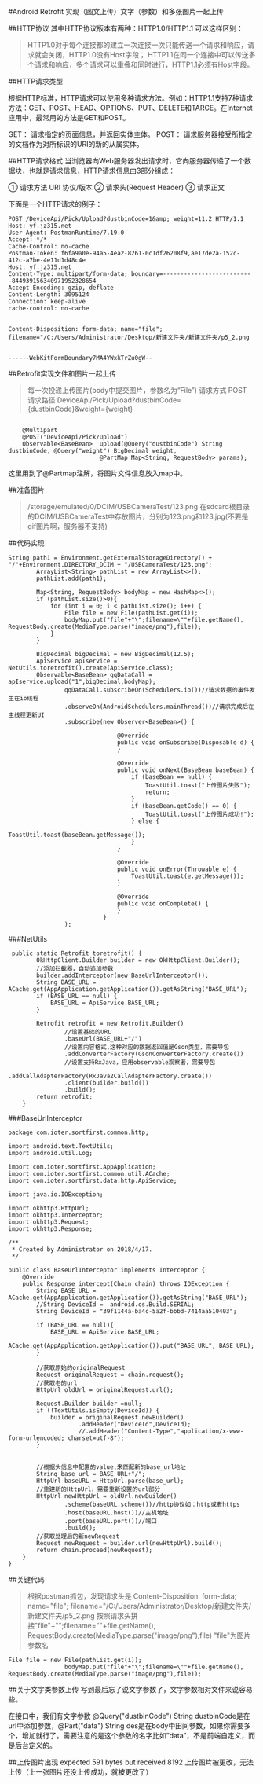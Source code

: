 #Android Retrofit 实现（图文上传）文字（参数）和多张图片一起上传

##HTTP协议
其中HTTP协议版本有两种：HTTP1.0/HTTP1.1 可以这样区别：
> HTTP1.0对于每个连接都的建立一次连接一次只能传送一个请求和响应，请求就会关闭，HTTP1.0没有Host字段；
HTTP1.1在同一个连接中可以传送多个请求和响应，多个请求可以重叠和同时进行，HTTP1.1必须有Host字段。


##HTTP请求类型

根据HTTP标准，HTTP请求可以使用多种请求方法。例如：HTTP1.1支持7种请求方法：GET、POST、HEAD、OPTIONS、PUT、DELETE和TARCE。在Internet应用中，最常用的方法是GET和POST。

GET： 请求指定的页面信息，并返回实体主体。
POST： 请求服务器接受所指定的文档作为对所标识的URI的新的从属实体。

##HTTP请求格式
当浏览器向Web服务器发出请求时，它向服务器传递了一个数据块，也就是请求信息，HTTP请求信息由3部分组成：

① 请求方法 URI 协议/版本
② 请求头(Request Header)
③ 请求正文

下面是一个HTTP请求的例子：

```
POST /DeviceApi/Pick/Upload?dustbinCode=1&amp; weight=11.2 HTTP/1.1
Host: yf.jz315.net
User-Agent: PostmanRuntime/7.19.0
Accept: */*
Cache-Control: no-cache
Postman-Token: f6fa9a0e-94a5-4ea2-8261-0c1df26208f9,ae17de2a-152c-412c-a7be-4e11d1d48c4e
Host: yf.jz315.net
Content-Type: multipart/form-data; boundary=--------------------------844939156340971952328654
Accept-Encoding: gzip, deflate
Content-Length: 3095124
Connection: keep-alive
cache-control: no-cache


Content-Disposition: form-data; name="file"; filename="/C:/Users/Administrator/Desktop/新建文件夹/新建文件夹/p5_2.png


------WebKitFormBoundary7MA4YWxkTrZu0gW--
```

##Retrofit实现文件和图片一起上传

>每一次投递上传图片(body中提交图片，参数名为“File”)
请求方式 POST
请求路径 DeviceApi/Pick/Upload?dustbinCode={dustbinCode}&weight={weight}

```
 
    @Multipart
    @POST("DeviceApi/Pick/Upload")
    Observable<BaseBean>  upload(@Query("dustbinCode") String dustbinCode, @Query("weight") BigDecimal weight,
                          @PartMap Map<String, RequestBody> params);
```
这里用到了@Partmap注解，将图片文件信息放入map中。

##准备图片
>/storage/emulated/0/DCIM/USBCameraTest/123.png
在sdcard根目录的DCIM/USBCameraTest中存放图片，分别为123.png和123.jpg(不要是gif图片啊，服务器不支持)

##代码实现
```
String path1 = Environment.getExternalStorageDirectory() + "/"+Environment.DIRECTORY_DCIM + "/USBCameraTest/123.png";
        ArrayList<String> pathList = new ArrayList<>();
        pathList.add(path1);

        Map<String, RequestBody> bodyMap = new HashMap<>();
        if (pathList.size()>0){
            for (int i = 0; i < pathList.size(); i++) {
                File file = new File(pathList.get(i));
                bodyMap.put("file"+"\";filename=\""+file.getName(), RequestBody.create(MediaType.parse("image/png"),file));
            }
        }

        BigDecimal bigDecimal = new BigDecimal(12.5);
        ApiService apIservice = NetUtils.toretrofit().create(ApiService.class);
        Observable<BaseBean> qqDataCall = apIservice.upload("1",bigDecimal,bodyMap);
                qqDataCall.subscribeOn(Schedulers.io())//请求数据的事件发生在io线程
                .observeOn(AndroidSchedulers.mainThread())//请求完成后在主线程更新UI
                .subscribe(new Observer<BaseBean>() {

                               @Override
                               public void onSubscribe(Disposable d) {
                               }

                               @Override
                               public void onNext(BaseBean baseBean) {
                                   if (baseBean == null) {
                                       ToastUtil.toast("上传图片失败");
                                       return;
                                   }
                                   if (baseBean.getCode() == 0) {
                                       ToastUtil.toast("上传图片成功!");
                                   } else {
                                       ToastUtil.toast(baseBean.getMessage());
                                   }
                               }

                               @Override
                               public void onError(Throwable e) {
                                   ToastUtil.toast(e.getMessage());
                               }

                               @Override
                               public void onComplete() {
                               }
                           }
                );
```
###NetUtils
```
 public static Retrofit toretrofit() {
        OkHttpClient.Builder builder = new OkHttpClient.Builder();
        //添加拦截器，自动追加参数
        builder.addInterceptor(new BaseUrlInterceptor());
        String BASE_URL = ACache.get(AppApplication.getApplication()).getAsString("BASE_URL");
        if (BASE_URL == null) {
            BASE_URL = ApiService.BASE_URL;
        }

        Retrofit retrofit = new Retrofit.Builder()
                //设置基础的URL
                .baseUrl(BASE_URL+"/")
                //设置内容格式,这种对应的数据返回值是Gson类型，需要导包
                .addConverterFactory(GsonConverterFactory.create())
                //设置支持RxJava，应用observable观察者，需要导包
                .addCallAdapterFactory(RxJava2CallAdapterFactory.create())
                .client(builder.build())
                .build();
        return retrofit;
    }
```
###BaseUrlInterceptor
```
package com.ioter.sortfirst.common.http;

import android.text.TextUtils;
import android.util.Log;

import com.ioter.sortfirst.AppApplication;
import com.ioter.sortfirst.common.util.ACache;
import com.ioter.sortfirst.data.http.ApiService;

import java.io.IOException;

import okhttp3.HttpUrl;
import okhttp3.Interceptor;
import okhttp3.Request;
import okhttp3.Response;

/**
 * Created by Administrator on 2018/4/17.
 */

public class BaseUrlInterceptor implements Interceptor {
    @Override
    public Response intercept(Chain chain) throws IOException {
        String BASE_URL = ACache.get(AppApplication.getApplication()).getAsString("BASE_URL");
        //String DeviceId =  android.os.Build.SERIAL;
        String DeviceId = "39f1144a-ba4c-5a2f-bbbd-7414aa510403";

        if (BASE_URL == null){
            BASE_URL = ApiService.BASE_URL;
            ACache.get(AppApplication.getApplication()).put("BASE_URL", BASE_URL);
        }

        //获取原始的originalRequest
        Request originalRequest = chain.request();
        //获取老的url
        HttpUrl oldUrl = originalRequest.url();

        Request.Builder builder =null;
        if (!TextUtils.isEmpty(DeviceId)) {
            builder = originalRequest.newBuilder()
                    .addHeader("DeviceId",DeviceId);
                    //.addHeader("Content-Type","application/x-www-form-urlencoded; charset=utf-8");
        }


        //根据头信息中配置的value,来匹配新的base_url地址
        String base_url = BASE_URL+"/";
        HttpUrl baseURL = HttpUrl.parse(base_url);
        //重建新的HttpUrl，需要重新设置的url部分
        HttpUrl newHttpUrl = oldUrl.newBuilder()
                .scheme(baseURL.scheme())//http协议如：http或者https
                .host(baseURL.host())//主机地址
                .port(baseURL.port())//端口
                .build();
        //获取处理后的新newRequest
        Request newRequest = builder.url(newHttpUrl).build();
        return chain.proceed(newRequest);
    }
}

```



##关键代码
>根据postman抓包，发现请求头是
>Content-Disposition: form-data; name="file"; filename="/C:/Users/Administrator/Desktop/新建文件夹/新建文件夹/p5_2.png
>按照请求头拼接"file"+"\";filename=\""+file.getName(), RequestBody.create(MediaType.parse("image/png"),file)
>"file"为图片参数名
```
File file = new File(pathList.get(i));
                bodyMap.put("file"+"\";filename=\""+file.getName(), RequestBody.create(MediaType.parse("image/png"),file));
```

##关于文字类参数上传
写到最后忘了说文字参数了，文字参数相对文件来说容易些。

在接口中，我们有文字参数 @Query("dustbinCode") String dustbinCode是在url中添加参数，@Part("data") String des是在body中田间参数，如果你需要多个，增加就行了。需要注意的是这个参数的名字比如”data”，不是前端自定义，而是后台定义的。

##上传图片出现 expected 591 bytes but received 8192
上传图片被更改，无法上传（上一张图片还没上传成功，就被更改了）